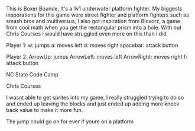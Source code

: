 <!-- introduction -->
This is Boxer Bounce, It's a 1v1 underwater platform fighter. My biggests insporations for this game were street fighter and platform fighters such as smash bros and multiversus, I also got inspiration from Bloxorz, a game from cool math when you get the rectangular prism into a hole. With out Chris Courses i would have struggled even more on this than i did

<!-- controls -->
Player 1: w: jumps
          a: moves left
          d: moves right 
    spacebar: attack button

Player 2: ArrowUp: jumps
          ArrowLeft: moves left
          ArrowRight: moves right 
          f: attack button

<!-- Resources -->
NC State Code Camp
<!-- used all the stuff we learned in class to make this -->


Chris Courses
<!-- https://www.youtube.com/watch?v=vyqbNFMDRGQ&t=2826s
this video right here helped me with this game so much with using the biggest inspiration and most helpful article 

https://www.youtube.com/watch?v=4q2vvZn5aoo&t=5391s
where i got help with platforms

https://www.youtube.com/watch?v=_MyPLZSGS3s&t=374s
rectangular collision, helped with hit boxes/radius -->

<!-- Bugs/incompletion -->
I wasnt able to get sprites into my game, I really struggled trying to do so and ended up leaving the blocks and just ended up adding more knock back value to make it more fun. 

The jump could go on for ever if youre on a platform